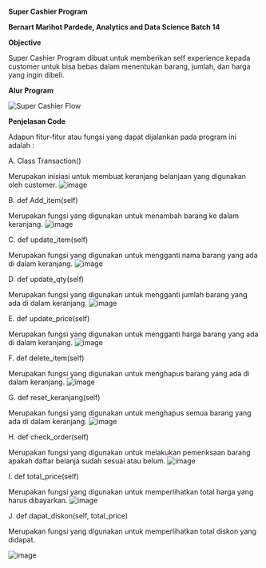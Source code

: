 **Super Cashier Program**

**Bernart Marihot Pardede, Analytics and Data Science Batch 14**

**Objective**

Super Cashier Program dibuat untuk memberikan self experience kepada customer untuk bisa bebas dalam menentukan barang, jumlah, dan harga yang ingin dibeli.

**Alur Program**

![Super Cashier Flow](https://github.com/benpardede/SuperCashier_Pacmann/assets/67301642/3ecf4092-ee22-4b56-ac42-c1ac3ae1fcb5)

**Penjelasan Code**

Adapun fitur-fitur atau fungsi yang dapat dijalankan pada program ini adalah :

A. Class Transaction()

  Merupakan inisiasi untuk membuat keranjang belanjaan yang digunakan oleh customer.
![image](https://github.com/benpardede/SuperCashier_Pacmann/assets/67301642/fe235032-6697-4fe5-a5a1-aed7730269aa)

B. def Add_item(self)

  Merupakan fungsi yang digunakan untuk menambah barang ke dalam keranjang.
![image](https://github.com/benpardede/SuperCashier_Pacmann/assets/67301642/eb0a70a1-b027-47eb-9775-4132fc245958)

C. def update_item(self)

  Merupakan fungsi yang digunakan untuk mengganti nama barang yang ada di dalam keranjang.
  ![image](https://github.com/benpardede/SuperCashier_Pacmann/assets/67301642/46b0c031-8715-49d3-b3df-a2bd7c90d5dd)

D. def update_qty(self)

  Merupakan fungsi yang digunakan untuk mengganti jumlah barang yang ada di dalam keranjang.
  ![image](https://github.com/benpardede/SuperCashier_Pacmann/assets/67301642/57d4da7a-4cb2-4571-a236-93608936dc6d)

E. def update_price(self)

  Merupakan fungsi yang digunakan untuk mengganti harga barang yang ada di dalam keranjang.
  ![image](https://github.com/benpardede/SuperCashier_Pacmann/assets/67301642/9fcf74e0-f053-4f57-8e88-5ecd26cda1cc)

F. def delete_item(self)

  Merupakan fungsi yang digunakan untuk menghapus barang yang ada di dalam keranjang.
  ![image](https://github.com/benpardede/SuperCashier_Pacmann/assets/67301642/1ce182e4-a8dc-494f-96a0-c0f6c614c713)

G. def reset_keranjang(self)

  Merupakan fungsi yang digunakan untuk menghapus semua barang yang ada di dalam keranjang.
  ![image](https://github.com/benpardede/SuperCashier_Pacmann/assets/67301642/4e4aabfc-ec21-4f19-873d-39dc85f14830)

H. def check_order(self)

  Merupakan fungsi yang digunakan untuk melakukan pemeriksaan barang apakah daftar belanja sudah sesuai atau belum.
  ![image](https://github.com/benpardede/SuperCashier_Pacmann/assets/67301642/70793a0d-1c47-4d27-83f3-93f457d0dc26)

I. def total_price(self)

  Merupakan fungsi yang digunakan untuk memperlihatkan total harga yang harus dibayarkan.
  ![image](https://github.com/benpardede/SuperCashier_Pacmann/assets/67301642/93e6d1d0-7de5-4210-90cd-e80336219f75)

J. def dapat_diskon(self, total_price)

  Merupakan fungsi yang digunakan untuk memperlihatkan total diskon yang didapat.
  
  ![image](https://github.com/benpardede/SuperCashier_Pacmann/assets/67301642/2deddf44-530f-41ed-a06b-4b3067ad4a02)

